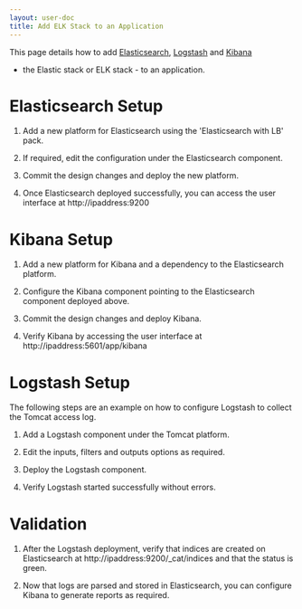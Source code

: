 ```yaml
---
layout: user-doc
title: Add ELK Stack to an Application
---
```


This page details how to add [Elasticsearch](https://www.elastic.co/products/elasticsearch),
[Logstash](https://www.elastic.co/products/logstash) and [Kibana](https://www.elastic.co/products/kibana)
- the Elastic stack or ELK stack - to an application.

# Elasticsearch Setup

1. Add a new platform for Elasticsearch using the 'Elasticsearch with LB' pack.

1. If required, edit the configuration under the Elasticsearch component.

1. Commit the design changes and deploy the new platform.

1. Once Elasticsearch deployed successfully, you can access the user interface at http://ipaddress:9200


# Kibana Setup

1. Add a new platform for Kibana and a dependency to the Elasticsearch platform.

1. Configure the Kibana component pointing to the Elasticsearch component deployed above.

1. Commit the design changes and deploy Kibana.

1. Verify Kibana by accessing the user interface at http://ipaddress:5601/app/kibana


# Logstash Setup

The following steps are an example on how to configure Logstash to collect the Tomcat access log.

1. Add a Logstash component under the Tomcat platform.

1. Edit the inputs, filters and outputs options as required.

1. Deploy the Logstash component.

1. Verify Logstash started successfully without errors.


# Validation

1. After the Logstash deployment, verify that indices are created on Elasticsearch at http://ipaddress:9200/_cat/indices
and that the status is green.

1. Now that logs are parsed and stored in Elasticsearch, you can configure Kibana to generate reports as required.